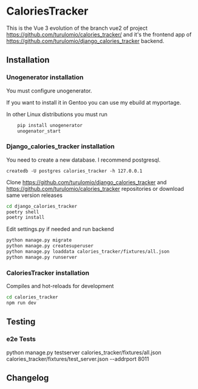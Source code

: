 # CaloriesTracker 

This is the Vue 3 evolution of the branch vue2 of project https://github.com/turulomio/calories_tracker/ and it's the frontend app of  https://github.com/turulomio/django_calories_tracker backend.

## Installation

### Unogenerator installation
You must configure unogenerator.

If you want to install it in Gentoo you can use my ebuild at myportage.

In other Linux distributions you must run

```bash
    pip install unogenerator
    unogenator_start
```

### Django_calories_tracker installation

 You need to create a new database. I recommend postgresql.

`createdb -U postgres calories_tracker -h 127.0.0.1`

Clone https://github.com/turulomio/django_calories_tracker and https://github.com/turulomio/calories_tracker repositories or download same version releases

```bash
cd django_calories_tracker
poetry shell
poetry install
```

Edit settings.py if needed and run backend

```bash
python manage.py migrate
python manage.py createsuperuser
python manage.py loaddata calories_tracker/fixtures/all.json
python manage.py runserver
```


### CaloriesTracker installation

Compiles and hot-reloads for development
```bash
cd calories_tracker
npm run dev
```

## Testing

### e2e Tests
python manage.py testserver calories_tracker/fixtures/all.json calories_tracker/fixtures/test_server.json --addrport 8011



## Changelog